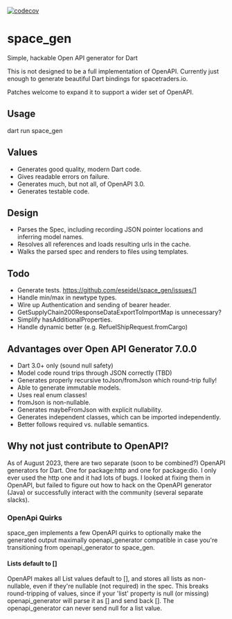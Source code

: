 [![codecov](https://codecov.io/gh/eseidel/space_gen/graph/badge.svg?token=nOnPSYpPXi)](https://codecov.io/gh/eseidel/space_gen)

# space_gen
Simple, hackable Open API generator for Dart

This is not designed to be a full implementation of OpenAPI.  Currently
just enough to generate beautiful Dart bindings for spacetraders.io.

Patches welcome to expand it to support a wider set of OpenAPI.

## Usage

dart run space_gen

## Values
* Generates good quality, modern Dart code.
* Gives readable errors on failure.
* Generates much, but not all, of OpenAPI 3.0.
* Generates testable code.

## Design
* Parses the Spec, including recording JSON pointer locations and inferring model names.
* Resolves all references and loads resulting urls in the cache.
* Walks the parsed spec and renders to files using templates.

## Todo
* Generate tests. https://github.com/eseidel/space_gen/issues/1
* Handle min/max in newtype types.
* Wire up Authentication and sending of bearer header.
* GetSupplyChain200ResponseDataExportToImportMap is unnecessary?
* Simplify hasAdditionalProperties.
* Handle dynamic better (e.g. RefuelShipRequest.fromCargo)

## Advantages over Open API Generator 7.0.0
* Dart 3.0+ only (sound null safety)
* Model code round trips through JSON correctly (TBD)
* Generates properly recursive toJson/fromJson which round-trip fully!
* Able to generate immutable models.
* Uses real enum classes!
* fromJson is non-nullable.
* Generates maybeFromJson with explicit nullability.
* Generates independent classes, which can be imported independently.
* Better follows required vs. nullable semantics.

## Why not just contribute to OpenAPI?

As of August 2023, there are two separate (soon to be combined?) OpenAPI
generators for Dart.  One for package:http and one for package:dio.  I only
ever used the http one and it had lots of bugs.  I looked at fixing them
in OpenAPI, but failed to figure out how to hack on the OpenAPI generator
(Java) or successfully interact with the community (several separate slacks).


### OpenApi Quirks

space_gen implements a few OpenAPI quirks to optionally make the generated
output maximally openapi_generator compatible in case you're transitioning
from openapi_generator to space_gen.

#### Lists default to []

OpenAPI makes all List values default to [], and stores all lists as
non-nullable, even if they're nullable (not required) in the spec.  This
breaks round-tripping of values, since if your 'list' property is null
(or missing) openapi_generator will parse it as [] and send back [].  The
openapi_generator can never send null for a list value.